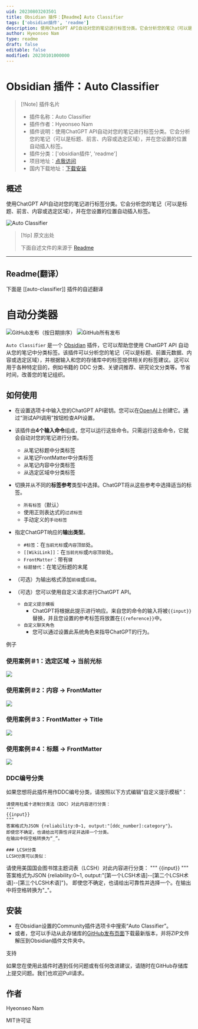 ```yaml
---
uid: 20230803203501
title: Obsidian 插件：【Readme】Auto Classifier
tags: ['obsidian插件', 'readme']
description: 使用ChatGPT API自动对您的笔记进行标签分类。它会分析您的笔记（可以是标题、前言、内容或选定区域），并在您设置的位置自动插入标签。
author: Hyeonseo Nam
type: readme
draft: false
editable: false
modified: 20230101000000
---
```


# Obsidian 插件：Auto Classifier

> [!Note] 插件名片
> - 插件名称：Auto Classifier
> - 插件作者：Hyeonseo Nam
> - 插件说明：使用ChatGPT API自动对您的笔记进行标签分类。它会分析您的笔记（可以是标题、前言、内容或选定区域），并在您设置的位置自动插入标签。
> - 插件分类：['obsidian插件', 'readme']
> - 项目地址：[点我访问](https://github.com/HyeonseoNam/auto-classifier)
> - 国内下载地址：[下载安装](https://pkmer.cn/products/plugin/pluginMarket/?auto-classifier)

## 概述

使用ChatGPT API自动对您的笔记进行标签分类。它会分析您的笔记（可以是标题、前言、内容或选定区域），并在您设置的位置自动插入标签。

![Auto Classifier](https://cdn.pkmer.cn/covers/auto-classifier_new.gif!pkmer)

> [!tip] 原文出处
> 
>下面自述文件的来源于 [Readme](https://ghproxy.net/https://raw.githubusercontent.com/HyeonseoNam/auto-classifier/main/README.md)
> 

---

## Readme(翻译）

下面是 [[auto-classifier]] 插件的自述翻译


# 自动分类器
![GitHub发布（按日期排序）](https://img.shields.io/github/v/release/HyeonseoNam/auto-classifier?style=for-the-badge) ![GitHub所有发布](https://img.shields.io/github/downloads/HyeonseoNam/auto-classifier/total?style=for-the-badge)

`Auto Classifier` 是一个 [Obsidian](https://obsidian.md/) 插件，它可以帮助您使用 ChatGPT API 自动从您的笔记中分类标签。该插件可以分析您的笔记（可以是标题、前置元数据、内容或选定区域），并根据输入和您的存储库中的标签提供相关的标签建议。这可以用于各种特定目的，例如书籍的 DDC 分类、关键词推荐、研究论文分类等。节省时间，改善您的笔记组织。

## 如何使用

- 在设置选项卡中输入您的ChatGPT API密钥。您可以在[OpenAI](https://platform.openai.com/account/api-keys)上创建它。通过“测试API调用”按钮检查API设置。

- 该插件由**4个输入命令**组成，您可以运行这些命令。只需运行这些命令，它就会自动对您的笔记进行分类。
  - 从笔记标题中分类标签
  - 从笔记FrontMatter中分类标签
  - 从笔记内容中分类标签
  - 从选定区域中分类标签

- 切换并从不同的**标签参考**类型中选择。ChatGPT将从这些参考中选择适当的标签。
  - `所有标签`（默认）
  - 使用正则表达式的`过滤标签`
  - 手动定义的`手动标签`

- 指定ChatGPT响应的**输出类型**。
  - `#标签`：在`当前光标`或`内容顶部`处。
  - `[[WikiLink]]`：在`当前光标`或`内容顶部`处。
  - `FrontMatter`：带有`键`
  - `标题替代`：在笔记标题的末尾

- （可选）为输出格式添加`前缀`或`后缀`。

- （可选）您可以使用自定义请求进行ChatGPT API。
  - `自定义提示模板`
    - ChatGPT将根据此提示进行响应。来自您的命令的输入将被`{{input}}`替换，并且您设置的参考标签将放置在`{{reference}}`中。
  - `自定义聊天角色`
    - 您可以通过设置此系统角色来指导ChatGPT的行为。

例子

### 使用案例＃1：**选定区域** &rightarrow; **当前光标**
![](img/selected_to_cursor.gif)

### 使用案例＃2：**内容** &rightarrow; **FrontMatter**
![](img/content_to_frontmatter.gif)

### 使用案例＃3：**FrontMatter** &rightarrow; **Title**
![](img/frontmatter_to_totle.gif)

### 使用案例＃4：**标题** &rightarrow; **FrontMatter**
![](img/title_to_frontmatter.gif)

### DDC编号分类
如果您想将此插件用作DDC编号分类，请按照以下方式编辑“自定义提示模板”：
```
请使用杜威十进制分类法（DDC）对此内容进行分类：
"""
{{input}}
"""
答案格式为JSON {reliability:0~1, output:"[ddc_number]:category"}。
即使您不确定，也请给出可靠性评定并选择一个分类。
在输出中将空格转换为“_”。

### LCSH分类
LCSH分类可以类似：
```
请使用美国国会图书馆主题词表（LCSH）对此内容进行分类：
"""
{{input}}
"""
答案格式为JSON {reliability:0~1, output:"[第一个LCSH术语]--[第二个LCSH术语]--[第三个LCSH术语]"}。
即使您不确定，也请给出可靠性并选择一个。在输出中将空格转换为"_"。

## 安装

- 在Obsidian设置的Community插件选项卡中搜索“Auto Classifier”。
- 或者，您可以手动从此存储库的[GitHub发布页面](https://github.com/hyeonseonam/auto-tagger/releases)下载最新版本，并将ZIP文件解压到Obsidian插件文件夹中。

支持

如果您在使用此插件时遇到任何问题或有任何改进建议，请随时在GitHub存储库上提交问题。我们也欢迎Pull请求。

## 作者

Hyeonseo Nam

MIT许可证



